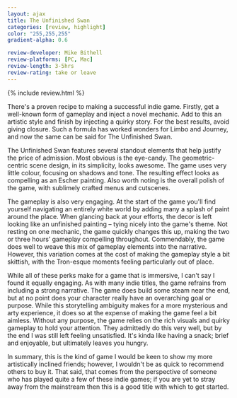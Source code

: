 ```yaml
---
layout: ajax
title: The Unfinished Swan
categories: [review, highlight]
color: "255,255,255"
gradient-alpha: 0.6

review-developer: Mike Bithell
review-platforms: [PC, Mac]
review-length: 3-5hrs
review-rating: take or leave
---
```


{% include review.html %}

There's a proven recipe to making a successful indie game. Firstly, get a well-known form of gameplay and inject a novel mechanic. Add to this an artistic style and finish by injecting a quirky story. For the best results, avoid giving closure. Such a formula has worked wonders for Limbo and Journey, and now the same can be said for The Unfinished Swan.

The Unfinished Swan features several standout elements that help justify the price of admission. Most obvious is the eye-candy. The geometric-centric scene design, in its simplicity, looks awesome. The game uses very little colour, focusing on shadows and tone. The resulting effect looks as compelling as an Escher painting. Also worth noting is the overall polish of the game, with sublimely crafted menus and cutscenes.

The gameplay is also very engaging. At the start of the game you'll find yourself navigating an entirely white world by adding many a splash of paint around the place. When glancing back at your efforts, the decor is left looking like an unfinished painting – tying nicely into the game's theme. Not resting on one mechanic, the game quickly changes this up, making the two or three hours’ gameplay compelling throughout. Commendably, the game does well to weave this mix of gameplay elements into the narrative. However, this variation comes at the cost of making the gameplay style a bit skittish, with the Tron-esque moments feeling particularly out of place.

While all of these perks make for a game that is immersive, I can't say I found it equally engaging. As with many indie titles, the game refrains from including a strong narrative. The game does build some steam near the end, but at no point does your character really have an overarching goal or purpose. While this storytelling ambiguity makes for a more mysterious and arty experience, it does so at the expense of making the game feel a bit aimless. Without any purpose, the game relies on the rich visuals and quirky gameplay to hold your attention. They admittedly do this very well, but by the end I was still left feeling unsatisfied. It's kinda like having a snack; brief and enjoyable, but ultimately leaves you hungry.

In summary, this is the kind of game I would be keen to show my more artistically inclined friends; however, I wouldn't be as quick to recommend others to buy it. That said, that comes from the perspective of someone who has played quite a few of these indie games; if you are yet to stray away from the mainstream then this is a good title with which to get started.
